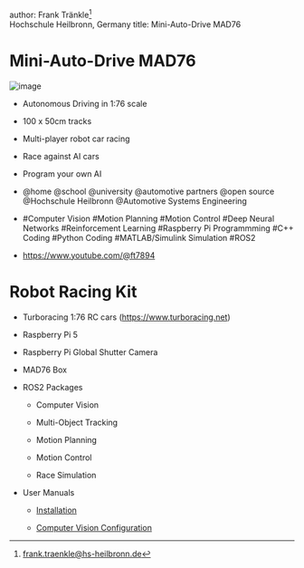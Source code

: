 author: Frank Tränkle[^1]  
Hochschule Heilbronn, Germany
title: Mini-Auto-Drive MAD76

Mini-Auto-Drive MAD76
=====================

![image](turbocacing-foto.jpg)

-   Autonomous Driving in 1:76 scale

-   100 x 50cm tracks

-   Multi-player robot car racing

-   Race against AI cars

-   Program your own AI

-   @home @school @university @automotive partners @open source
    @Hochschule Heilbronn @Automotive Systems Engineering

-   \#Computer Vision \#Motion Planning \#Motion Control \#Deep Neural
    Networks \#Reinforcement Learning \#Raspberry Pi Programmming \#C++
    Coding \#Python Coding \#MATLAB/Simulink Simulation \#ROS2

-   <https://www.youtube.com/@ft7894>

Robot Racing Kit
================

-   Turboracing 1:76 RC cars (<https://www.turboracing.net>)

-   Raspberry Pi 5

-   Raspberry Pi Global Shutter Camera

-   MAD76 Box

-   ROS2 Packages

    -   Computer Vision

    -   Multi-Object Tracking

    -   Motion Planning

    -   Motion Control

    -   Race Simulation

-   User Manuals

    -   [Installation](doc/install/install.md)

    -   [Computer Vision Configuration](doc/vision/vision.md)

[^1]: frank.traenkle@hs-heilbronn.de
